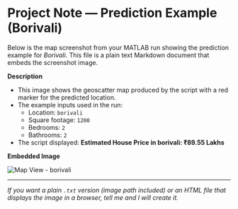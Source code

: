 # Project Note — Prediction Example (Borivali)

Below is the map screenshot from your MATLAB run showing the prediction example for *Borivali*.
This file is a plain text Markdown document that embeds the screenshot image.

**Description**
- This image shows the geoscatter map produced by the script with a red marker for the predicted location.
- The example inputs used in the run:  
  - Location: `borivali`  
  - Square footage: `1200`  
  - Bedrooms: `2`  
  - Bathrooms: `2`  
- The script displayed: **Estimated House Price in borivali: ₹89.55 Lakhs**

**Embedded Image**

![Map View - borivali](/mnt/data/da170eee-4e2b-4921-bf83-7d4d8503535e.png)

---

*If you want a plain `.txt` version (image path included) or an HTML file that displays the image in a browser, tell me and I will create it.*
